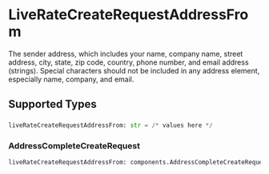 # LiveRateCreateRequestAddressFrom

The sender address, which includes your name, company name, street address, city, state, zip code, 
country, phone number, and email address (strings). Special characters should not be included in 
any address element, especially name, company, and email.


## Supported Types

### 

```python
liveRateCreateRequestAddressFrom: str = /* values here */
```

### AddressCompleteCreateRequest

```python
liveRateCreateRequestAddressFrom: components.AddressCompleteCreateRequest = /* values here */
```

